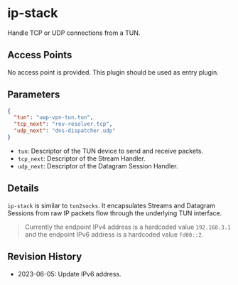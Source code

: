 # ip-stack

Handle TCP or UDP connections from a TUN.

## Access Points

No access point is provided. This plugin should be used as entry plugin.

## Parameters

```json
{
  "tun": "uwp-vpn-tun.tun",
  "tcp_next": "rev-resolver.tcp",
  "udp_next": "dns-dispatcher.udp"
}
```

- `tun`: Descriptor of the TUN device to send and receive packets.
- `tcp_next`: Descriptor of the Stream Handler.
- `udp_next`: Descriptor of the Datagram Session Handler.

## Details

`ip-stack` is similar to `tun2socks`. It encapsulates Streams and Datagram Sessions from raw IP packets flow through the underlying TUN interface.

> Currently the endpoint IPv4 address is a hardcoded value `192.168.3.1` and the endpoint IPv6 address is a hardcoded value `fd00::2`.

## Revision History

- 2023-06-05: Update IPv6 address.
